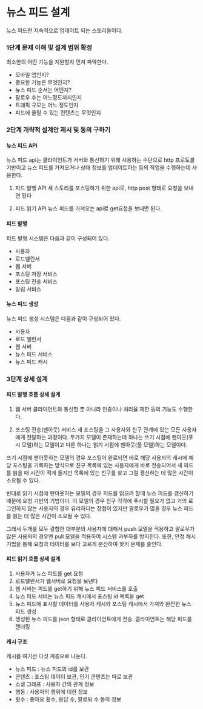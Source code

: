 # 뉴스 피드 설계
뉴스 피드란 지속적으로 업데이트 되는 스토리들이다.

### 1단계 문제 이해 및 설계 범위 확정
최소한의 어떤 기능을 지원할지 먼저 파악한다.
- 모바일 앱인지?
- 중요한 기능은 무엇인지?
- 뉴스 피드 순서는 어떤지?
- 팔로우 수는 어느정도까지인지
- 트래픽 규모는 어느 정도인지
- 피드에 올릴 수 있는 컨텐츠는 무엇인지

### 2단계 개략적 설계안 제시 및 동의 구하기

#### 뉴스 피드 API
뉴스 피드 api는 클라이언트가 서버와 통신하기 위해 사용하는 수단으로 http 프로토콜 기반이고 뉴스 피드를 가져오거나 상태 정보를 업데이트하는 등의 작업을 수행하는데 사용한다.

1. 피드 발행 API
새 스토리를 포스팅하기 위한 api로, http post 형태로 요청을 보내면 된다

2. 피드 읽기 API
뉴스 피드를 가져오는 api로 get요청을 보내면 된다.

#### 피드 발행
피드 발행 시스템은 다음과 같이 구성되어 있다.
- 사용자
- 로드밸런서
- 웹 서버
- 포스팅 저장 서비스
- 포스팅 전송 서비스
- 알림 서비스

#### 뉴스 피드 생성
뉴스 피드 생성 시스템은 다음과 같이 구성되어 있다.
- 사용자
- 로드 밸런서
- 웹 서버
- 뉴스 피드 서비스
- 뉴스 피드 캐시


### 3단계 상세 설계

#### 피드 발행 흐름 상세 설계

1. 웹 서버
클라이언트와 통신할 뿐 아니라 인증이나 처리율 제한 등의 기능도 수행한다.

2. 포스팅 전송(팬아웃) 서비스
새 포스팅을 그 사용자와 친구 관계에 있는 모든 사용자에게 전달하는 과정이다.
두가지 모델이 존재하는데 하나는 쓰기 시점에 팬아웃(푸시 모델)하는 모델이고 다른 하나는 읽기 시점에 팬아웃(풀 모델)하는 모델이다.

쓰기 시점에 팬아웃하는 모델의 경우 포스팅이 완료되면 바로 해당 사용자의 캐시에 해당 포스팅을 기록하는 방식으로 친구 목록에 있는 사용자에게 바로 전송되어서 새 피드를 읽을 때 시간이 적게 들지만 목록에 있는 친구를 찾고 그걸 갱신하는 데 많은 시간이 소요될 수 있다.

빈대로 읽기 시점에 팬아웃하는 모델의 경우 피드를 읽으려 할때 뉴스 피드를 갱신하기 때문에 요청 기반의 기법이다. 이 모델의 경우 친구 각각에 푸시할 필요가 없고 거의 로그인하지 않는 사용자의 경우 유리하다는 장점이 있지만 팔로우가 많을 경우 뉴스 피드를 읽는 데 많은 시간이 소요될 수 있다.

그래서 두개를 모두 결합한 대부분의 사용자에 대해서 push 모델을 적용하고 팔로우가 많은 사용자의 경우엔 pull 모델을 적용하여 시스템 과부하를 방지한다. 또한, 안정 해시 기법을 통해 요청과 데이터를 보다 고르게 분산하여 핫키 문제를 줄인다.

#### 피드 읽기 흐름 상세 설계
1. 사용자가 뉴스 피드를 get 요청
2. 로드밸런서가 웹서버로 요청을 보낸다
3. 웹 서버는 피드를 get하기 위해 뉴스 피드 서비스를 호출
4. 뉴스 피드 서비는 뉴스 피드 캐시에서 포스팅 id 목록을 get
5. 뉴스 피드에 표시할 데이터를 사용자 캐시와 포스팅 캐시에서 가져와 완전한 뉴스 피드 생성
6. 생성된 뉴스 피드를 json 형태로 클라이언트에게 전송. 클라이언트는 해당 피드를 렌더링

#### 캐시 구조
캐시를 여기선 다섯 계층으로 나눈다.
- 뉴스 피드 : 뉴스 피드의 id를 보관
- 콘텐츠 : 포스팅 데이터 보관, 인기 콘텐츠는 따로 보관
- 소셜 그래프 : 사용자 간의 관계 정보
- 행동 : 사용자의 행위에 대한 정보
- 횟수 : 좋아요 횟수, 응답 수, 팔로워 수 등의 정보
